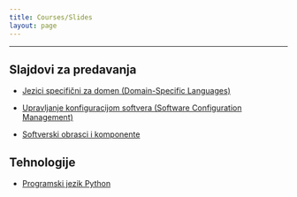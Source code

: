 ```yaml
---
title: Courses/Slides
layout: page
---
```


---

## Slajdovi za predavanja

- [Jezici specifični za domen (Domain-Specific Languages)](jsd)

- [Upravljanje konfiguracijom softvera (Software Configuration Management)](uks)

- [Softverski obrasci i komponente](sok)

## Tehnologije

- [Programski jezik Python](tech/Python.html)



